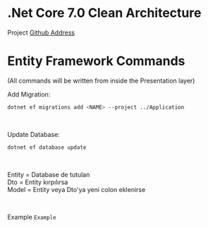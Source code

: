 # .Net Core 7.0 Clean Architecture

Project [Github Address](https://github.com/)

# Entity Framework Commands
(All commands will be written from inside the Presentation layer)

Add Migration:

```bash
dotnet ef migrations add <NAME> --project ../Application
```

<br>

Update Database:

```bash
dotnet ef database update
```

<br>

Entity = Database de tutulan
<br>
Dto = Entity kırpılırsa
<br>
Model = Entity veya Dto'ya yeni colon eklenirse

<br>

Example `Example`